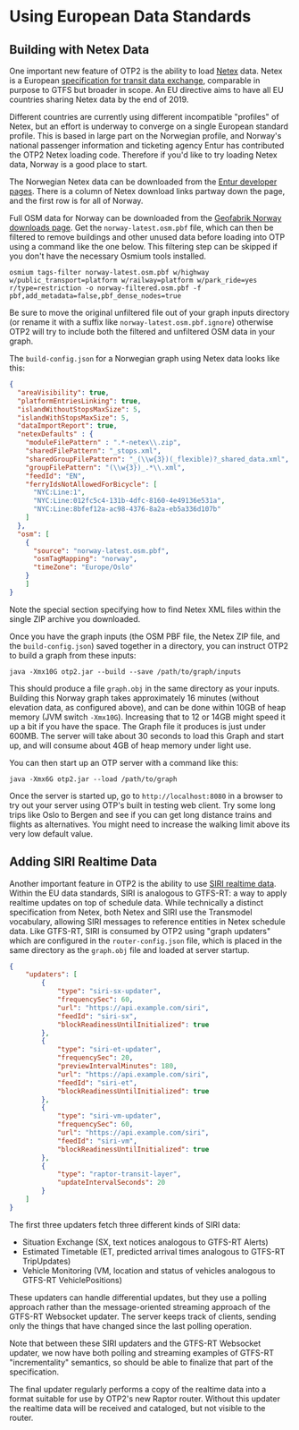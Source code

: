 # Using European Data Standards

## Building with Netex Data

One important new feature of OTP2 is the ability to
load [Netex](https://en.wikipedia.org/wiki/NeTEx) data. Netex is a
European [specification for transit data exchange](http://netex-cen.eu), comparable in purpose to
GTFS but broader in scope. An EU directive aims to have all EU countries sharing Netex data by the
end of 2019.

Different countries are currently using different incompatible "profiles" of Netex, but an effort is
underway to converge on a single European standard profile. This is based in large part on the
Norwegian profile, and Norway's national passenger information and ticketing agency Entur has
contributed the OTP2 Netex loading code. Therefore if you'd like to try loading Netex data, Norway
is a good place to start.

The Norwegian Netex data can be downloaded from
the [Entur developer pages](https://developer.entur.org/pages-intro-files). There is a column of
Netex download links partway down the page, and the first row is for all of Norway.

Full OSM data for Norway can be downloaded from
the [Geofabrik Norway downloads page](http://download.geofabrik.de/europe/norway.html). Get
the `norway-latest.osm.pbf` file, which can then be filtered to remove buildings and other unused
data before loading into OTP using a command like the one below. This filtering step can be skipped
if you don't have the necessary Osmium tools installed.

`osmium tags-filter norway-latest.osm.pbf w/highway w/public_transport=platform w/railway=platform w/park_ride=yes r/type=restriction -o norway-filtered.osm.pbf -f pbf,add_metadata=false,pbf_dense_nodes=true`

Be sure to move the original unfiltered file out of your graph inputs directory (or rename it with a
suffix like `norway-latest.osm.pbf.ignore`) otherwise OTP2 will try to include both the filtered and
unfiltered OSM data in your graph.

The `build-config.json` for a Norwegian graph using Netex data looks like this:

```json
{
  "areaVisibility": true,
  "platformEntriesLinking": true,
  "islandWithoutStopsMaxSize": 5,
  "islandWithStopsMaxSize": 5,
  "dataImportReport": true,
  "netexDefaults" : {
    "moduleFilePattern" : ".*-netex\\.zip",
    "sharedFilePattern": "_stops.xml",
    "sharedGroupFilePattern": "_(\\w{3})(_flexible)?_shared_data.xml",
    "groupFilePattern": "(\\w{3})_.*\\.xml",
    "feedId": "EN",
    "ferryIdsNotAllowedForBicycle": [
      "NYC:Line:1",
      "NYC:Line:012fc5c4-131b-4dfc-8160-4e49136e531a",
      "NYC:Line:8bfef12a-ac98-4376-8a2a-eb5a336d107b"
    ]
  },
  "osm": [
    {
      "source": "norway-latest.osm.pbf",
      "osmTagMapping": "norway",
      "timeZone": "Europe/Oslo"
    }
    ]
}
```

Note the special section specifying how to find Netex XML files within the single ZIP archive you
downloaded.

Once you have the graph inputs (the OSM PBF file, the Netex ZIP file, and the `build-config.json`)
saved together in a directory, you can instruct OTP2 to build a graph from these inputs:

`java -Xmx10G otp2.jar --build --save /path/to/graph/inputs`

This should produce a file `graph.obj` in the same directory as your inputs. Building this Norway
graph takes approximately 16 minutes (without elevation data, as configured above), and can be done
within 10GB of heap memory (JVM switch `-Xmx10G`). Increasing that to 12 or 14GB might speed it up a
bit if you have the space. The Graph file it produces is just under 600MB. The server will take
about 30 seconds to load this Graph and start up, and will consume about 4GB of heap memory under
light use.

You can then start up an OTP server with a command like this:

`java -Xmx6G otp2.jar --load /path/to/graph`

Once the server is started up, go to `http://localhost:8080` in a browser to try out your server
using OTP's built in testing web client. Try some long trips like Oslo to Bergen and see if you can
get long distance trains and flights as alternatives. You might need to increase the walking limit
above its very low default value.

## Adding SIRI Realtime Data

Another important feature in OTP2 is the ability to
use [SIRI realtime data](https://en.wikipedia.org/wiki/Service_Interface_for_Real_Time_Information).
Within the EU data standards, SIRI is analogous to GTFS-RT: a way to apply realtime updates on top
of schedule data. While technically a distinct specification from Netex, both Netex and SIRI use the
Transmodel vocabulary, allowing SIRI messages to reference entities in Netex schedule data. Like
GTFS-RT, SIRI is consumed by OTP2 using "graph updaters" which are configured in
the `router-config.json` file, which is placed in the same directory as the `graph.obj` file and
loaded at server startup.

```json
{
    "updaters": [
        {
            "type": "siri-sx-updater",
            "frequencySec": 60,
            "url": "https://api.example.com/siri",
            "feedId": "siri-sx",
            "blockReadinessUntilInitialized": true
        },
        {
            "type": "siri-et-updater",
            "frequencySec": 20,
            "previewIntervalMinutes": 180,
            "url": "https://api.example.com/siri",
            "feedId": "siri-et",
            "blockReadinessUntilInitialized": true
        },
        {
            "type": "siri-vm-updater",
            "frequencySec": 60,
            "url": "https://api.example.com/siri",
            "feedId": "siri-vm",
            "blockReadinessUntilInitialized": true
        },
        {
            "type": "raptor-transit-layer",
            "updateIntervalSeconds": 20
        }
    ]
}
```

The first three updaters fetch three different kinds of SIRI data:

- Situation Exchange (SX, text notices analogous to GTFS-RT Alerts)
- Estimated Timetable (ET, predicted arrival times analogous to GTFS-RT TripUpdates)
- Vehicle Monitoring (VM, location and status of vehicles analogous to GTFS-RT VehiclePositions)

These updaters can handle differential updates, but they use a polling approach rather than the
message-oriented streaming approach of the GTFS-RT Websocket updater. The server keeps track of
clients, sending only the things that have changed since the last polling operation.

Note that between these SIRI updaters and the GTFS-RT Websocket updater, we now have both polling
and streaming examples of GTFS-RT "incrementality" semantics, so should be able to finalize that
part of the specification.

The final updater regularly performs a copy of the realtime data into a format suitable for use by
OTP2's new Raptor router. Without this updater the realtime data will be received and cataloged, but
not visible to the router.

